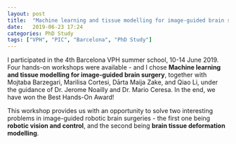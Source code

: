 ```yaml
---
layout: post
title:  "Machine learning and tissue modelling for image-guided brain surgery"
date:   2019-06-23 17:24
categories: PhD Study
tags: ["VPH", "PIC", "Barcelona", "PhD Study"]
---
```


I participated in the 4th Barcelona VPH summer school, 10-14 June 2019. Four hands-on workshops were available - and I chose **Machine learning and tissue modelling for image-guided brain surgery**, together with Mojtaba Barzegari, Marilisa Cortesi, Dārta Maija Zake, and Qiao Li, under the guidance of Dr. Jerome Noailly and Dr. Mario Ceresa. In the end, we have won the Best Hands-On Award! 

This workshop provides us with an opportunity to solve two interesting problems in image-guided robotic brain surgeries - the first one being **robotic vision and control**, and the second being **brain tissue deformation modelling**. 



